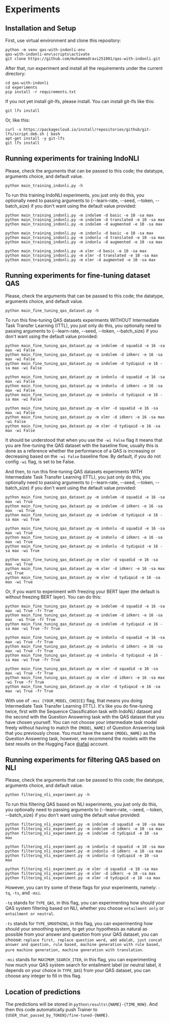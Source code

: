 # Experiments

## Installation and Setup

First, use virtual environment and clone this repository:
```
python -m venv qas-with-indonli-env
qas-with-indonli-env\scripts\activate
git clone https://github.com/muhammadravi251001/qas-with-indonli.git
```

After that, run experiment and install all the requirements under the current directory:
```
cd qas-with-indonli
cd experiments
pip install -r requirements.txt
```

If you not yet install git-lfs, please install. You can install git-lfs like this:
```
git lfs install
```
Or, like this:
```
curl -s https://packagecloud.io/install/repositories/github/git-lfs/script.deb.sh | bash
apt-get install -y git-lfs
git lfs install
```

## Running experiments for training IndoNLI

Please, check the arguments that can be passed to this code; the datatype, arguments choice, and default value.
```
python main_training_indonli.py -h
```

To run this training IndoNLI experiments, you just only do this, you optionally need to passing arguments to {--learn-rate, --seed, --token, --batch_size} if you don't want using the default value provided:
```
python main_training_indonli.py -m indolem -d basic -e 10 -sa max
python main_training_indonli.py -m indolem -d translated -e 10 -sa max
python main_training_indonli.py -m indolem -d augmented -e 10 -sa max

python main_training_indonli.py -m indonlu -d basic -e 10 -sa max
python main_training_indonli.py -m indonlu -d translated -e 10 -sa max
python main_training_indonli.py -m indonlu -d augmented -e 10 -sa max

python main_training_indonli.py -m xlmr -d basic -e 10 -sa max
python main_training_indonli.py -m xlmr -d translated -e 10 -sa max
python main_training_indonli.py -m xlmr -d augmented -e 10 -sa max
```

## Running experiments for fine-tuning dataset QAS

Please, check the arguments that can be passed to this code; the datatype, arguments choice, and default value.
```
python main_fine_tuning_qas_dataset.py -h
```

To run this fine-tuning QAS datasets experiments WITHOUT Intermediate Task Transfer Learning (ITTL), you just only do this, you optionally need to passing arguments to {--learn-rate, --seed, --token, --batch_size} if you don't want using the default value provided:
```
python main_fine_tuning_qas_dataset.py -m indolem -d squadid -e 16 -sa max -wi False
python main_fine_tuning_qas_dataset.py -m indolem -d idkmrc -e 16 -sa max -wi False
python main_fine_tuning_qas_dataset.py -m indolem -d tydiqaid -e 16 -sa max -wi False

python main_fine_tuning_qas_dataset.py -m indonlu -d squadid -e 16 -sa max -wi False
python main_fine_tuning_qas_dataset.py -m indonlu -d idkmrc -e 16 -sa max -wi False
python main_fine_tuning_qas_dataset.py -m indonlu -d tydiqaid -e 16 -sa max -wi False

python main_fine_tuning_qas_dataset.py -m xlmr -d squadid -e 16 -sa max -wi False
python main_fine_tuning_qas_dataset.py -m xlmr -d idkmrc -e 16 -sa max -wi False
python main_fine_tuning_qas_dataset.py -m xlmr -d tydiqaid -e 16 -sa max -wi False
```

It should be understood that when you use the `-wi False` flag it means that you are fine-tuning the QAS dataset with the baseline flow, usually this is done as a reference whether the performance of a QAS is increasing or decreasing based on the `-wi False` baseline flow. By default, if you do not config `-wi` flag, is set to be False.

And then, to run this fine-tuning QAS datasets experiments WITH Intermediate Task Transfer Learning (ITTL), you just only do this, you optionally need to passing arguments to {--learn-rate, --seed, --token, --batch_size} if you don't want using the default value provided:
```
python main_fine_tuning_qas_dataset.py -m indolem -d squadid -e 16 -sa max -wi True
python main_fine_tuning_qas_dataset.py -m indolem -d idkmrc -e 16 -sa max  -wi True
python main_fine_tuning_qas_dataset.py -m indolem -d tydiqaid -e 16 -sa max -wi True

python main_fine_tuning_qas_dataset.py -m indonlu -d squadid -e 16 -sa max -wi True
python main_fine_tuning_qas_dataset.py -m indonlu -d idkmrc -e 16 -sa max -wi True
python main_fine_tuning_qas_dataset.py -m indonlu -d tydiqaid -e 16 -sa max -wi True

python main_fine_tuning_qas_dataset.py -m xlmr -d squadid -e 16 -sa max -wi True
python main_fine_tuning_qas_dataset.py -m xlmr -d idkmrc -e 16 -sa max -wi True
python main_fine_tuning_qas_dataset.py -m xlmr -d tydiqaid -e 16 -sa max -wi True
```

Or, if you want to experiment with freezing your BERT layer (the default is without freezing BERT layer). You can do this:
```
python main_fine_tuning_qas_dataset.py -m indolem -d squadid -e 16 -sa max -wi True -fr True
python main_fine_tuning_qas_dataset.py -m indolem -d idkmrc -e 16 -sa max  -wi True -fr True
python main_fine_tuning_qas_dataset.py -m indolem -d tydiqaid -e 16 -sa max -wi True -fr True

python main_fine_tuning_qas_dataset.py -m indonlu -d squadid -e 16 -sa max -wi True -fr True
python main_fine_tuning_qas_dataset.py -m indonlu -d idkmrc -e 16 -sa max -wi True -fr True
python main_fine_tuning_qas_dataset.py -m indonlu -d tydiqaid -e 16 -sa max -wi True -fr True

python main_fine_tuning_qas_dataset.py -m xlmr -d squadid -e 16 -sa max -wi True -fr True
python main_fine_tuning_qas_dataset.py -m xlmr -d idkmrc -e 16 -sa max -wi True -fr True
python main_fine_tuning_qas_dataset.py -m xlmr -d tydiqaid -e 16 -sa max -wi True -fr True
```

With use of `-msc {YOUR_MODEL_CHOICE}` flag, that means you doing Intermediate Task Transfer Learning (ITTL). It's like you do fine-tuning twice, first with the Sequence Classification task with IndoNLI dataset and the second with the Question Answering task with the QAS dataset that you have chosen yourself. You can not choose your intermediate task model freely without having to match the `{MODEL_NAME}` of Question Answering task that you previously chose. You must have the same `{MODEL_NAME}` as the Question Answering task, however, we recommend the models with the best results on the Hugging Face [@afaji](https://huggingface.co/afaji) account.

## Running experiments for filtering QAS based on NLI

Please, check the arguments that can be passed to this code; the datatype, arguments choice, and default value.
```
python filtering_nli_experiment.py -h
```

To run this filtering QAS based on NLI experiments, you just only do this, you optionally need to passing arguments to {--learn-rate, --seed, --token, --batch_size} if you don't want using the default value provided:
```
python filtering_nli_experiment.py -m indolem -d squadid -e 10 -sa max
python filtering_nli_experiment.py -m indolem -d idkmrc -e 10 -sa max
python filtering_nli_experiment.py -m indolem -d tydiqaid -e 10 -sa max

python filtering_nli_experiment.py -m indonlu -d squadid -e 10 -sa max
python filtering_nli_experiment.py -m indonlu -d idkmrc -e 10 -sa max
python filtering_nli_experiment.py -m indonlu -d tydiqaid -e 10 -sa max

python filtering_nli_experiment.py -m xlmr -d squadid -e 10 -sa max
python filtering_nli_experiment.py -m xlmr -d idkmrc -e 10 -sa max
python filtering_nli_experiment.py -m xlmr -d tydiqaid -e 10 -sa max
```

However, you can try some of these flags for your experiments, namely: `-tq`, `-ts`, and `-msi`. 

`-tq` stands for `TYPE_QAS`, in this flag, you can experimenting how should your QAS system filtering based on NLI, whether you choose `entailment only` or `entailment or neutral`. 

`-ts` stands for `TYPE_SMOOTHING`, in this flag, you can experimenting how should your smoothing system, to get your hypothesis as natural as possible from your answer and question from your QAS dataset, you can choose: `replace first, replace question word, add adalah, just concat answer and question, rule based, machine generation with rule based, pure machine generation, machine generation with translation`. 

`-msi` stands for `MAXIMUM_SEARCH_ITER`, in this flag, you can experimenting how much your QAS system search for entailment label (or neutral label, it depends on your choice in `TYPE_QAS`) from your QAS dataset, you can choose any integer to fill in this flag.

## Location of predictions

The predictions will be stored in `python\results\{NAME}-{TIME_NOW}`. And then this code automatically push Trainer to `{USER_that_passed_by_TOKEN}/fine-tuned-{NAME}`.

